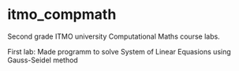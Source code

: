# itmo_compmath

Second grade ITMO university Computational Maths course labs.

First lab: Made programm to solve System of Linear Equasions using Gauss-Seidel method 

